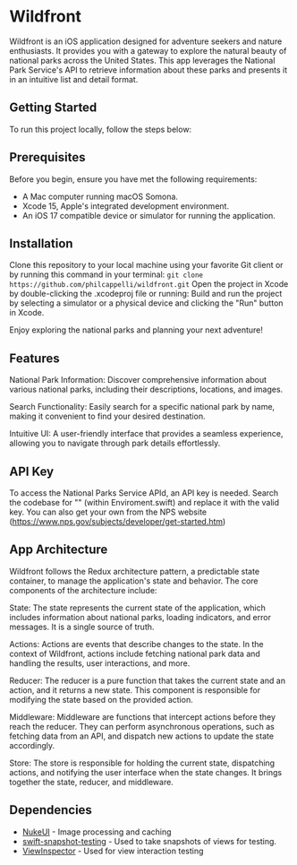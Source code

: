 # Wildfront
Wildfront is an iOS application designed for adventure seekers and nature enthusiasts. 
It provides you with a gateway to explore the natural beauty of national parks across the United States. 
This app leverages the National Park Service's API to retrieve information about these parks and presents 
it in an intuitive list and detail format.

## Getting Started
To run this project locally, follow the steps below:

## Prerequisites
Before you begin, ensure you have met the following requirements:

- A Mac computer running macOS Somona.
- Xcode 15, Apple's integrated development environment.
- An iOS 17 compatible device or simulator for running the application.

## Installation
Clone this repository to your local machine using your favorite Git client or by running this command in your terminal:
`git clone https://github.com/philcappelli/wildfront.git`
Open the project in Xcode by double-clicking the .xcodeproj file or running:
Build and run the project by selecting a simulator or a physical device and clicking the "Run" button in Xcode.

Enjoy exploring the national parks and planning your next adventure!

## Features
National Park Information: Discover comprehensive information about various national parks, including their descriptions, locations, and images.

Search Functionality: Easily search for a specific national park by name, making it convenient to find your desired destination.

Intuitive UI: A user-friendly interface that provides a seamless experience, allowing you to navigate through park details effortlessly.

## API Key
To access the National Parks Service APId, an API key is needed. Search the codebase for "<INSERT API Key>" (within Enviroment.swift) 
and replace it with the valid key.  You can also get your own from the NPS website (https://www.nps.gov/subjects/developer/get-started.htm)

## App Architecture
Wildfront follows the Redux architecture pattern, a predictable state container, to manage the application's state and behavior. The core components of the architecture include:

State: The state represents the current state of the application, which includes information about national parks, loading indicators, and error messages. It is a single source of truth.

Actions: Actions are events that describe changes to the state. In the context of Wildfront, actions include fetching national park data and handling the results, user interactions, and more.

Reducer: The reducer is a pure function that takes the current state and an action, and it returns a new state. This component is responsible for modifying the state based on the provided action.

Middleware: Middleware are functions that intercept actions before they reach the reducer. They can perform asynchronous operations, such as fetching data from an API, and dispatch new actions to update the state accordingly.

Store: The store is responsible for holding the current state, dispatching actions, and notifying the user interface when the state changes. It brings together the state, reducer, and middleware.

## Dependencies
* [NukeUI](https://github.com/kean/Nuke) - Image processing and caching
* [swift-snapshot-testing](https://github.com/pointfreeco/swift-snapshot-testing) - Used to take snapshots of views for testing.
* [ViewInspector](https://github.com/nalexn/ViewInspector) - Used for view interaction testing
